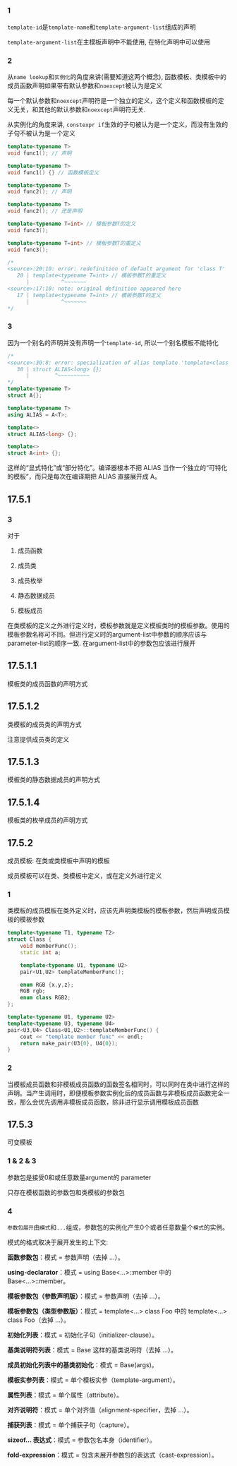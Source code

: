 ##

### 1

`template-id`是`template-name`和`template-argument-list`组成的声明

`template-argument-list`在主模板声明中不能使用, 在特化声明中可以使用

### 2

从`name lookup`和`实例化`的角度来讲(需要知道这两个概念), 函数模板、类模板中的成员函数声明如果带有默认参数和`noexcept`被认为是定义

每一个默认参数和`noexcept`声明符是一个独立的定义，这个定义和函数模板的定义无关，和其他的默认参数和`noexcept`声明符无关.

从实例化的角度来讲, `constexpr if`生效的子句被认为是一个定义，而没有生效的子句不被认为是一个定义

```cpp
template<typename T>
void func1(); // 声明

template<typename T>
void func1() {} // 函数模板定义

template<typename T>
void func2(); // 声明

template<typename T>
void func2(); // 还是声明

template<typename T=int> // 模板参数T的定义
void func3();

template<typename T=int> // 模板参数T的重定义
void func3();

/*
<source>:20:10: error: redefinition of default argument for 'class T'
   20 | template<typename T=int> // 模板参数T的重定义
      |          ^~~~~~~~
<source>:17:10: note: original definition appeared here
   17 | template<typename T=int> // 模板参数T的定义
      |          ^~~~~~~~
*/

```

### 3

因为一个别名的声明并没有声明一个`template-id`, 所以一个别名模板不能特化

```cpp
/*
<source>:30:8: error: specialization of alias template 'template<class T> using ALIAS = A<T>'
   30 | struct ALIAS<long> {};
      |        ^~~~~~~~~~~
*/
template<typename T>
struct A{};

template<typename T>
using ALIAS = A<T>;

template<>
struct ALIAS<long> {};

template<>
struct A<int> {};
```

这样的“显式特化”或“部分特化”。编译器根本不把 ALIAS 当作一个独立的“可特化的模板”，而只是每次在编译期把 ALIAS<int> 直接展开成 A<int>。


## 17.5.1

### 3
对于

1. 成员函数

2. 成员类

3. 成员枚举

4. 静态数据成员

5. 模板成员

在类模板的定义之外进行定义时，模板参数就是定义模板类时的模板参数。使用的模板参数名称可不同。但进行定义时的argument-list中参数的顺序应该与parameter-list的顺序一致.
在argument-list中的参数包应该进行展开

## 17.5.1.1
模板类的成员函数的声明方式

## 17.5.1.2
类模板的成员类的声明方式

注意提供成员类的定义
## 17.5.1.3
模板类的静态数据成员的声明方式

## 17.5.1.4
模板类的枚举成员的声明方式

## 17.5.2

成员模板: 在类或类模板中声明的模板

成员模板可以在类、类模板中定义，或在定义外进行定义

### 1
类模板的成员模板在类外定义时，应该先声明类模板的模板参数，然后声明成员模板的模板参数

```cpp
template<typename T1, typename T2>
struct Class {
    void memberFunc();
    static int a;

    template<typename U1, typename U2>
    pair<U1,U2> templateMemberFunc();

    enum RGB {x,y,z};
    RGB rgb;
    enum class RGB2;
};

template<typename U1, typename U2>
template<typename U3, typename U4>
pair<U3,U4> Class<U1,U2>::templateMemberFunc() {
    cout << "template member func" << endl;
    return make_pair(U3{0}, U4{0});
}
```

### 2

当模板成员函数和非模板成员函数的函数签名相同时，可以同时在类中进行这样的声明。当产生调用时，即便模板参数实例化后的成员函数与非模板成员函数完全一致，那么会优先调用非模板成员函数，除非进行显示调用模板成员函数

## 17.5.3 

可变模板

### 1 & 2 & 3

参数包是接受0和或任意数量argument的 parameter

只存在模板函数的参数包和类模板的参数包

### 4

`参数包展开`由`模式`和`...`组成，参数包的实例化产生0个或者任意数量个`模式`的实例。

模式的格式取决于展开发生的上下文:

**函数参数包**：模式 = 参数声明（去掉 ...）。

**using-declarator**：模式 = using Base<...>::member 中的 Base<...>::member。

**模板参数包（参数声明版）**：模式 = 参数声明（去掉 ...）。

**模板参数包（类型参数版）**：模式 = template<...> class Foo 中的 template<...> class Foo（去掉 ...）。

**初始化列表**：模式 = 初始化子句（initializer-clause）。

**基类说明符列表**：模式 = Base<T> 这样的基类说明符（去掉 ...）。

**成员初始化列表中的基类初始化**：模式 = Base(args)。

**模板实参列表**：模式 = 单个模板实参（template-argument）。

**属性列表**：模式 = 单个属性（attribute）。

**对齐说明符**：模式 = 单个对齐值（alignment-specifier，去掉 ...）。

**捕获列表**：模式 = 单个捕获子句（capture）。

**sizeof... 表达式**：模式 = 参数包名本身（identifier）。

**fold-expression**：模式 = 包含未展开参数包的表达式（cast-expression）。
